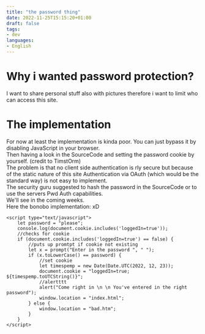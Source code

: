 ```yaml
---
title: "the password thing"
date: 2022-11-25T15:15:20+01:00
draft: false
tags:
- dev
languages:
- English
---
```


# Why i wanted password protection?

I want to share personal stuff also with pictures therefore i want to limit who can access this site.

# The implementation

For now at least the implementation is kinda poor. You can just bypass it by disabling JavaScript in your browser.  
Then having a look in the SourceCode and setting the password cookie by yourself. (credit to TimstOrm)  
The problem is that no client side authentication is rly secure but because of the static nature of this site Authentication via OAuth (which would be the standard way) is not easy to implement.  
The security guru suggested to hash the password in the SourceCode  or to use the servers Pwd Auth capabilities.  
We'll see in the coming weeks.  
Here the bonobo implementation: xD


```
<script type="text/javascript">
    let password = "please";
    console.log(document.cookie.includes('loggedIn=true'));
    //checks for cookie
    if (document.cookie.includes('loggedIn=true') == false) {
        //puts up promtpt if cookie not existing
        let x = prompt("Enter in the password ", " ");
        if (x.toLowerCase() == password) {
            //set cookie
            let timespemp = new Date(Date.UTC(2022, 12, 23));
            document.cookie = "loggedIn=true; ${timespemp.toUTCString()}";
            //alertttt
            alert("Come right in \n \n You've entered in the right password");
            window.location = "index.html";
        } else {
            window.location = "bad.htm";
        }
    }
</script>
```